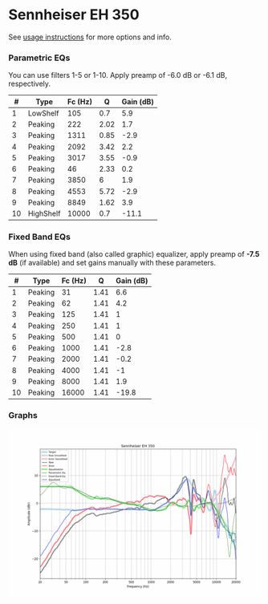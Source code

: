 # Sennheiser EH 350
See [usage instructions](https://github.com/jaakkopasanen/AutoEq#usage) for more options and info.

### Parametric EQs
You can use filters 1-5 or 1-10. Apply preamp of -6.0 dB or -6.1 dB, respectively.

|   # | Type      |   Fc (Hz) |    Q |   Gain (dB) |
|-----|-----------|-----------|------|-------------|
|   1 | LowShelf  |       105 | 0.7  |         5.9 |
|   2 | Peaking   |       222 | 2.02 |         1.7 |
|   3 | Peaking   |      1311 | 0.85 |        -2.9 |
|   4 | Peaking   |      2092 | 3.42 |         2.2 |
|   5 | Peaking   |      3017 | 3.55 |        -0.9 |
|   6 | Peaking   |        46 | 2.33 |         0.2 |
|   7 | Peaking   |      3850 | 6    |         1.9 |
|   8 | Peaking   |      4553 | 5.72 |        -2.9 |
|   9 | Peaking   |      8849 | 1.62 |         3.9 |
|  10 | HighShelf |     10000 | 0.7  |       -11.1 |

### Fixed Band EQs
When using fixed band (also called graphic) equalizer, apply preamp of **-7.5 dB** (if available) and set gains manually with these parameters.

|   # | Type    |   Fc (Hz) |    Q |   Gain (dB) |
|-----|---------|-----------|------|-------------|
|   1 | Peaking |        31 | 1.41 |         6.6 |
|   2 | Peaking |        62 | 1.41 |         4.2 |
|   3 | Peaking |       125 | 1.41 |         1   |
|   4 | Peaking |       250 | 1.41 |         1   |
|   5 | Peaking |       500 | 1.41 |         0   |
|   6 | Peaking |      1000 | 1.41 |        -2.8 |
|   7 | Peaking |      2000 | 1.41 |        -0.2 |
|   8 | Peaking |      4000 | 1.41 |        -1   |
|   9 | Peaking |      8000 | 1.41 |         1.9 |
|  10 | Peaking |     16000 | 1.41 |       -19.8 |

### Graphs
![](./Sennheiser%20EH%20350.png)
